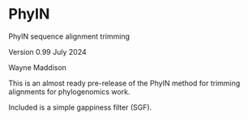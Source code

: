 # PhyIN
PhyIN sequence alignment trimming

Version 0.99 July 2024

Wayne Maddison

This is an almost ready pre-release of the PhyIN method for trimming alignments for phylogenomics work.

Included is a simple gappiness filter (SGF).
